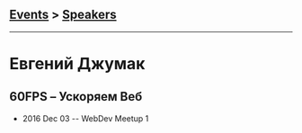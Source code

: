 ## [Events](../README.md) > [Speakers](../speakers.md)
---

# Евгений Джумак

## 60FPS – Ускоряем Веб
- 2016 Dec 03 -- WebDev Meetup 1    
